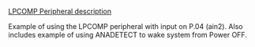 [LPCOMP Peripheral description](http://infocenter.nordicsemi.com/topic/nrf52.v1.7/Chunk335431644.html)

Example of using the LPCOMP peripheral with input on P.04 (ain2). Also includes example of using ANADETECT to wake system from Power OFF.